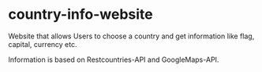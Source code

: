 # country-info-website
Website that allows Users to choose a country and get information like flag, capital, currency etc.

Information is based on Restcountries-API and GoogleMaps-API.
